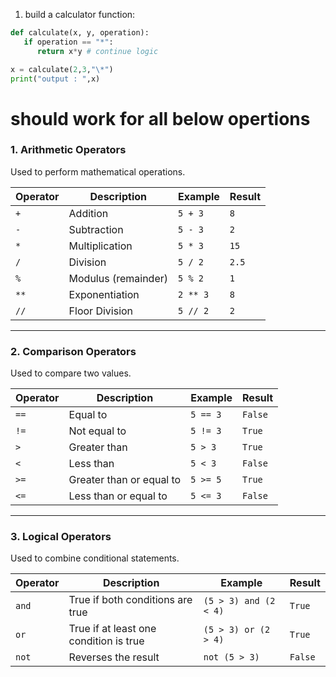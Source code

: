 1. build a calculator function:

```python
def calculate(x, y, operation):
   if operation == "*":
      return x*y # continue logic

x = calculate(2,3,"\*")
print("output : ",x)
```

# should work for all below opertions

### **1. Arithmetic Operators**

Used to perform mathematical operations.

| Operator | Description         | Example  | Result |
| -------- | ------------------- | -------- | ------ |
| `+`      | Addition            | `5 + 3`  | `8`    |
| `-`      | Subtraction         | `5 - 3`  | `2`    |
| `*`      | Multiplication      | `5 * 3`  | `15`   |
| `/`      | Division            | `5 / 2`  | `2.5`  |
| `%`      | Modulus (remainder) | `5 % 2`  | `1`    |
| `**`     | Exponentiation      | `2 ** 3` | `8`    |
| `//`     | Floor Division      | `5 // 2` | `2`    |

---

### **2. Comparison Operators**

Used to compare two values.

| Operator | Description              | Example  | Result  |
| -------- | ------------------------ | -------- | ------- |
| `==`     | Equal to                 | `5 == 3` | `False` |
| `!=`     | Not equal to             | `5 != 3` | `True`  |
| `>`      | Greater than             | `5 > 3`  | `True`  |
| `<`      | Less than                | `5 < 3`  | `False` |
| `>=`     | Greater than or equal to | `5 >= 5` | `True`  |
| `<=`     | Less than or equal to    | `5 <= 3` | `False` |

---

### **3. Logical Operators**

Used to combine conditional statements.

| Operator | Description                            | Example               | Result  |
| -------- | -------------------------------------- | --------------------- | ------- |
| `and`    | True if both conditions are true       | `(5 > 3) and (2 < 4)` | `True`  |
| `or`     | True if at least one condition is true | `(5 > 3) or (2 > 4)`  | `True`  |
| `not`    | Reverses the result                    | `not (5 > 3)`         | `False` |
